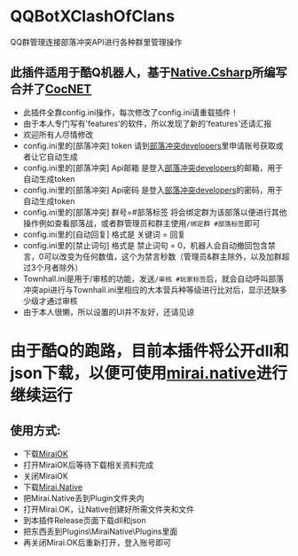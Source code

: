 # QQBotXClashOfClans
QQ群管理连接部落冲突API进行各种群里管理操作
## 此插件适用于酷Q机器人，基于[Native.Csharp](https://github.com/Jie2GG/Native.Csharp.Frame)所编写合并了[CocNET](https://github.com/smietanka/CocNET)
* 此插件全靠config.ini操作，每次修改了config.ini请重载插件！
* 由于本人专门写有'features'的软件，所以发现了新的'features'还请汇报
* 欢迎所有人尽情修改
* config.ini里的[部落冲突] token 请到[部落冲突developers](https://developer.clashofclans.com/#/)里申请账号获取或者让它自动生成
* config.ini里的[部落冲突] Api邮箱 是登入[部落冲突developers](https://developer.clashofclans.com/#/)的邮箱，用于自动生成token
* config.ini里的[部落冲突] Api密码 是登入[部落冲突developers](https://developer.clashofclans.com/#/)的密码，用于自动生成token
* config.ini里的[部落冲突] 群号=#部落标签 将会绑定群为该部落以便进行其他操作例如查看部落战，或者群管理员和群主使用`/绑定群 #部落标签`即可
* config.ini里的[自动回复] 格式是 关键词 = 回复
* config.ini里的[禁止词句] 格式是 禁止词句 = 0，机器人会自动撤回包含禁言，0可以改变为任何数值，这个为禁言秒数（管理员&群主除外，以及加群超过3个月者除外）
* Townhall.ini是用于/审核的功能，发送`/审核 #玩家标签`后，就会自动呼叫部落冲突api进行与Townhall.ini里相应的大本营兵种等级进行比对后，显示还缺多少级才通过审核
* 由于本人很懒，所以设置的UI并不友好，还请见谅

# 由于酷Q的跑路，目前本插件将公开dll和json下载，以便可使用[mirai.native](https://github.com/iTXTech/mirai-native)进行继续运行
## 使用方式: 
* 下载[MiraiOK](http://t.imlxy.net:64724/mirai/MiraiOK/miraiOK_windows_386.exe)
* 打开MiraiOK后等待下载相关资料完成
* 关闭MiraiOK
* 下载[Mirai.Native](https://github.com/iTXTech/mirai-native/releases/latest)
* 把Mirai.Native丢到Plugin文件夹内
* 打开Mirai.OK，让Native创建好所需文件夹和文件
* 到本插件Release页面下载dll和json
* 把东西丢到Plugins\MiraiNative\Plugins里面
* 再关闭Mirai.OK后重新打开，登入账号即可
